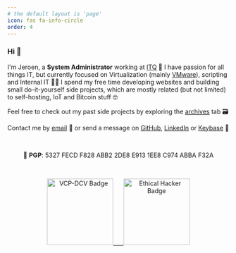```yaml
---
# the default layout is 'page'
icon: fas fa-info-circle
order: 4
---
```


### Hi 👋

I'm Jeroen, a **System Administrator** working at [ITQ](https://itq.eu) 🧡 I have passion for all things IT, but currently focused on Virtualization (mainly [VMware](https://www.vmware.com/products.html?resource=product-listing%3Aanywhere-workspace)), scripting and Internal IT 👨‍💻 I spend my free time developing websites and building small do-it-yourself side projects, which are mostly related (but not limited) to self-hosting, IoT and Bitcoin stuff 🤓

Feel free to check out my past side projects by exploring the [archives](https://vskills.nl/archives/) tab 🗃️ 

Contact me by [email](mailto:jeroen66124@gmail.com) 📨 or send a message on [GitHub](https://github.com/jeroen66124), [LinkedIn](https://linkedin.com/in/jkou) or [Keybase](https://keybase.io/jeroen66124) 💬

 
 
<p align="center">🔑 <b>PGP</b>: 5327 FECD F828 ABB2 2DE8 E913 1EE8 C974 ABBA F32A</p>

 
 
<p align="center">
  <a href="https://www.credly.com/badges/8dfc178a-8681-45c5-89a0-3f561f99fe67"><img alt="VCP-DCV Badge" src="https://images.credly.com/size/340x340/images/76cf3a86-92be-433d-bd37-85575d4995e2/image.png" width=150px;>
  &nbsp;&nbsp;&nbsp;&nbsp;
  <a href="https://www.credly.com/badges/7ae63f3e-b9a5-4c48-81cb-668d156b6747"><img alt="Ethical Hacker Badge" src="https://images.credly.com/size/340x340/images/242902b5-f527-42ad-865e-977c9e1b5b58/image.png" width=150px;>
</p>
